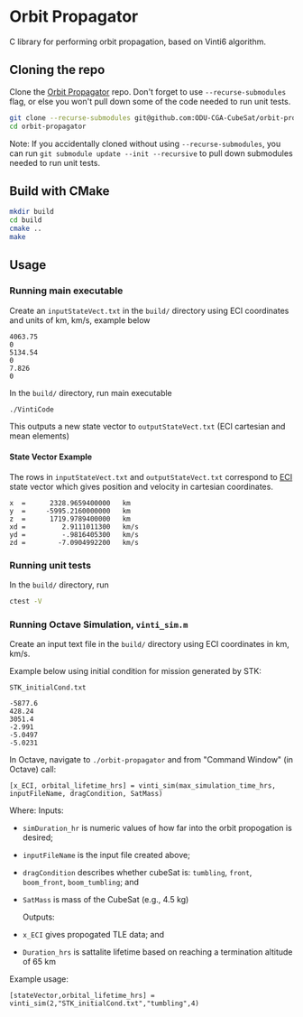 # Orbit Propagator

C library for performing orbit propagation, based on Vinti6 algorithm.

## Cloning the repo

Clone the [Orbit Propagator](https://github.com/odu-cga-cubesat/orbit-propagator.git) repo. Don't forget to use `--recurse-submodules` flag, or else you won't pull down some of the code needed to run unit tests.

```bash
git clone --recurse-submodules git@github.com:ODU-CGA-CubeSat/orbit-propogator.git
cd orbit-propagator
```

Note: If you accidentally cloned without using `--recurse-submodules`, you can run `git submodule update --init --recursive` to pull down submodules needed to run unit tests.

## Build with CMake

```bash
mkdir build
cd build
cmake ..
make
```

## Usage

### Running main executable

Create an `inputStateVect.txt` in the `build/` directory using ECI coordinates and units of km, km/s, example below

```
4063.75
0
5134.54
0
7.826
0
```

In the `build/` directory, run main executable

```bash
./VintiCode
```

This outputs a new state vector to `outputStateVect.txt` (ECI cartesian and mean elements)

#### State Vector Example

The rows in `inputStateVect.txt` and `outputStateVect.txt` correspond to [ECI](https://en.wikipedia.org/wiki/Earth-centered_inertial) state vector which gives position and velocity in cartesian coordinates.
```
x  =      2328.9659400000   km
y  =     -5995.2160000000   km
z  =      1719.9789400000   km
xd =         2.9111011300   km/s
yd =         -.9816405300   km/s
zd =        -7.0904992200   km/s
```

### Running unit tests

In the `build/` directory, run

```bash
ctest -V
```

### Running Octave Simulation, `vinti_sim.m`

Create an input text file in the `build/` directory using ECI coordinates in km, km/s.

Example below using initial condition for mission generated by STK:

`STK_initialCond.txt`

```
-5877.6
428.24
3051.4
-2.991
-5.0497
-5.0231
```

In Octave, navigate to `./orbit-propagator` and from "Command Window" (in Octave) call:

`[x_ECI, orbital_lifetime_hrs] = vinti_sim(max_simulation_time_hrs, inputFileName, dragCondition, SatMass)`

Where:
  Inputs:
  
- `simDuration_hr` is numeric values of how far into the orbit propogation is desired;
- `inputFileName` is the input file created above;
- `dragCondition` describes whether cubeSat is: `tumbling`, `front`, `boom_front`, `boom_tumbling`; and
- `SatMass` is mass of the CubeSat (e.g., 4.5 kg)

  Outputs:
- `x_ECI` gives propogated TLE data; and
- `Duration_hrs` is sattalite lifetime based on reaching a termination altitude of 65 km

Example usage:

`[stateVector,orbital_lifetime_hrs] = vinti_sim(2,"STK_initialCond.txt","tumbling",4)`
